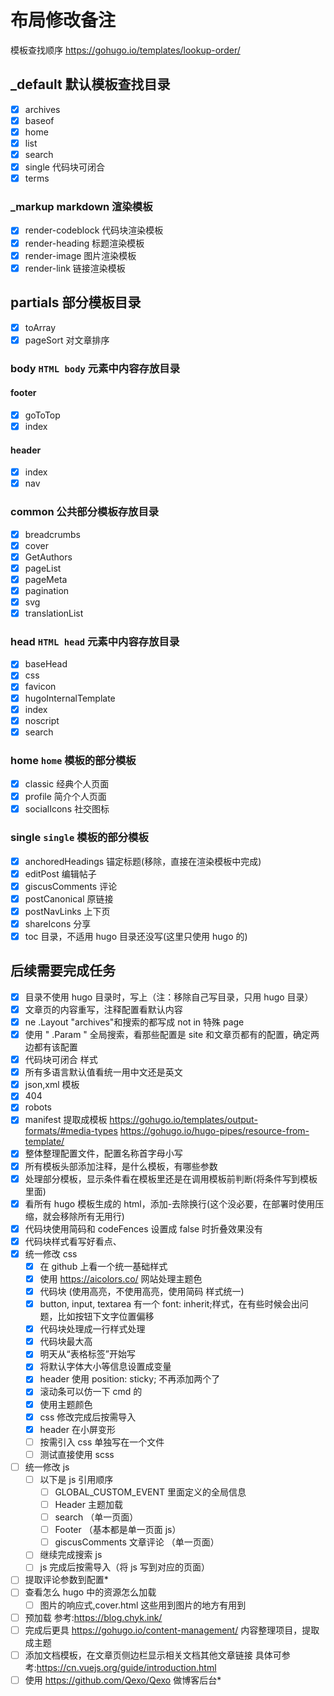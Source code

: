 # 布局修改备注

模板查找顺序 <https://gohugo.io/templates/lookup-order/>

## \_default 默认模板查找目录

- [x] archives
- [x] baseof
- [x] home
- [x] list
- [x] search
- [x] single 代码块可闭合
- [x] terms

### \_markup markdown 渲染模板

- [x] render-codeblock 代码块渲染模板
- [x] render-heading 标题渲染模板
- [x] render-image 图片渲染模板
- [x] render-link 链接渲染模板

## partials 部分模板目录

- [x] toArray
- [x] pageSort 对文章排序

### body `HTML body` 元素中内容存放目录

#### footer

- [x] goToTop
- [x] index

#### header

- [x] index
- [x] nav

### common 公共部分模板存放目录

- [x] breadcrumbs
- [x] cover
- [x] GetAuthors
- [x] pageList
- [x] pageMeta
- [x] pagination
- [x] svg
- [x] translationList

### head `HTML head` 元素中内容存放目录

- [x] baseHead
- [x] css
- [x] favicon
- [x] hugoInternalTemplate
- [x] index
- [x] noscript
- [x] search

### home `home` 模板的部分模板

- [x] classic 经典个人页面
- [x] profile 简介个人页面
- [x] socialIcons 社交图标

### single `single` 模板的部分模板

- [x] anchoredHeadings 锚定标题(移除，直接在渲染模板中完成)
- [x] editPost 编辑帖子
- [x] giscusComments 评论
- [x] postCanonical 原链接
- [x] postNavLinks 上下页
- [x] shareIcons 分享
- [x] toc 目录，不适用 hugo 目录还没写(这里只使用 hugo 的)

## 后续需要完成任务

- [x] 目录不使用 hugo 目录时，写上（注：移除自己写目录，只用 hugo 目录）
- [x] 文章页的内容重写，注释配置看默认内容
- [x] ne .Layout "archives"和搜索的都写成 not in 特殊 page
- [x] 使用 " .Param " 全局搜索，看那些配置是 site 和文章页都有的配置，确定两边都有该配置
- [x] 代码块可闭合 样式
- [x] 所有多语言默认值看统一用中文还是英文
- [x] json,xml 模板
- [x] 404
- [x] robots
- [x] manifest 提取成模板 <https://gohugo.io/templates/output-formats/#media-types> <https://gohugo.io/hugo-pipes/resource-from-template/>
- [x] 整体整理配置文件，配置名称首字母小写
- [x] 所有模板头部添加注释，是什么模板，有哪些参数
- [x] 处理部分模板，显示条件看在模板里还是在调用模板前判断(将条件写到模板里面)
- [x] 看所有 hugo 模板生成的 html，添加-去除换行(这个没必要，在部署时使用压缩，就会移除所有无用行)
- [x] 代码块使用简码和 codeFences 设置成 false 时折叠效果没有
- [x] 代码块样式看写好看点、
- [x] 统一修改 css
  - [x] 在 github 上看一个统一基础样式
  - [x] 使用 <https://aicolors.co/> 网站处理主题色
  - [x] 代码块 (使用高亮，不使用高亮，使用简码 样式统一)
  - [x] button, input, textarea 有一个 font: inherit;样式，在有些时候会出问题，比如按钮下文字位置偏移
  - [x] 代码块处理成一行样式处理
  - [x] 代码块最大高
  - [x] 明天从“表格标签”开始写
  - [x] 将默认字体大小等信息设置成变量
  - [x] header 使用 position: sticky; 不再添加两个了
  - [x] 滚动条可以仿一下 cmd 的
  - [x] 使用主题颜色
  - [x] css 修改完成后按需导入
  - [x] header 在小屏变形
  - [ ] 按需引入 css 单独写在一个文件
  - [ ] 测试直接使用 scss
- [ ] 统一修改 js
  - [ ] 以下是 js 引用顺序
    - [ ] GLOBAL_CUSTOM_EVENT 里面定义的全局信息
    - [ ] Header 主题加载
    - [ ] search （单一页面）
    - [ ] Footer （基本都是单一页面 js）
    - [ ] giscusComments 文章评论 （单一页面）
  - [ ] 继续完成搜索 js
  - [ ] js 完成后按需导入（将 js 写到对应的页面）
- [ ] 提取评论参数到配置\*
- [ ] 查看怎么 hugo 中的资源怎么加载
  - [ ] 图片的响应式,cover.html 这些用到图片的地方有用到
- [ ] 预加载 参考:<https://blog.chyk.ink/>
- [ ] 完成后更具 <https://gohugo.io/content-management/> 内容整理项目，提取成主题
- [ ] 添加文档模板，在文章页侧边栏显示相关文档其他文章链接 具体可参考:<https://cn.vuejs.org/guide/introduction.html>
- [ ] 使用 <https://github.com/Qexo/Qexo> 做博客后台\*
